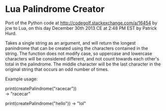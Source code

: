 Lua Palindrome Creator
======================

Port of the Python code at http://codegolf.stackexchange.com/a/16454 by jcw to Lua, on this day December 30th 2013 CE at 2:48 PM EST by Patrick Hurd.

Takes a single string as an argument, and will return the longest panindrome that can be created using the characters contained in the string. The function does not modify case, so uppercase and lowercase characters will be considered different, and not count towards each other's total in the palindrome. The middle character will be the last character in the original string that occurs an odd number of times.

Example usage:

print(createPalindrome("racecar")) 	
  -> "racecar"

print(createPalindrome("hello"))
  -> "lol"
